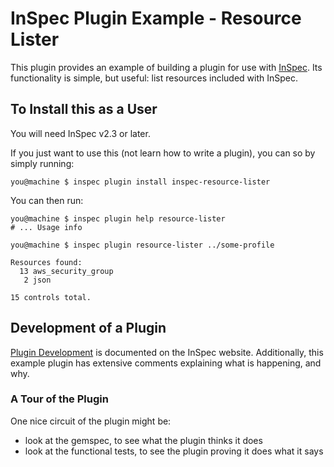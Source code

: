# InSpec Plugin Example - Resource Lister

This plugin provides an example of building a plugin for use with [InSpec](https://inspec.io). Its functionality is simple, but useful: list resources included with InSpec.

## To Install this as a User

You will need InSpec v2.3 or later.

If you just want to use this (not learn how to write a plugin), you can so by simply running:

```
you@machine $ inspec plugin install inspec-resource-lister
```

You can then run:

```
you@machine $ inspec plugin help resource-lister
# ... Usage info

you@machine $ inspec plugin resource-lister ../some-profile

Resources found:
  13 aws_security_group
   2 json

15 controls total.
```

## Development of a Plugin

[Plugin Development]() is documented on the InSpec website.  Additionally, this example plugin has extensive comments explaining what is happening, and why.

### A Tour of the Plugin

One nice circuit of the plugin might be:
 * look at the gemspec, to see what the plugin thinks it does
 * look at the functional tests, to see the plugin proving it does what it says
